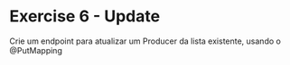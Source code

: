 # Exercise 6 - Update


Crie um endpoint para atualizar um Producer da lista existente, usando o @PutMapping